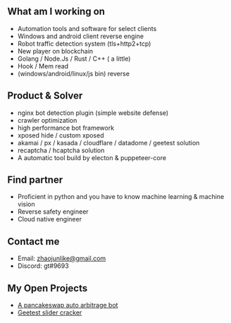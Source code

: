 ## What am I working on
* Automation tools and software for select clients
* Windows and android client reverse engine
* Robot traffic detection system (tls+http2+tcp)
* New player on blockchain
* Golang / Node.Js / Rust / C++ ( a little)
* Hook / Mem read
* (windows/android/linux/js bin) reverse


## Product & Solver	
* nginx bot detection plugin (simple website defense)	
* crawler optimization
* high performance bot framework	
* xposed hide / custom xposed 
* akamai / px / kasada / cloudflare / datadome / geetest solution
* recaptcha / hcaptcha solution
* A automatic tool build by electon & puppeteer-core

## Find partner
* Proficient in python and you have to know machine learning & machine vision
* Reverse safety engineer
* Cloud native engineer


## Contact me
 * Email: zhaojunlike@gmail.com
 * Discord: gt#9693


## My Open Projects
- [A pancakeswap auto arbitrage bot](https://github.com/godtoy/bsc-swap-autotrade-bot-v1)
- [Geetest slider cracker](https://github.com/godtoy/gt-geetest)

